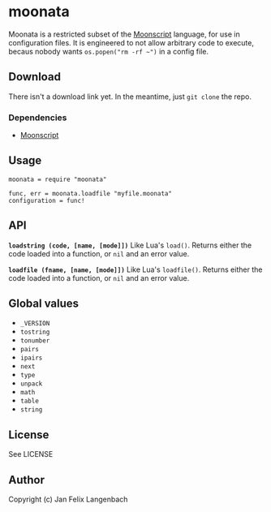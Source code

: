 # moonata

Moonata is a restricted subset of the [Moonscript] language, for use in
configuration files. It is engineered to not allow arbitrary code to execute,
becaus nobody wants `os.popen("rm -rf ~")` in a config file.

## Download
There isn't a download link yet. In the meantime, just `git clone` the repo.

### Dependencies
- [Moonscript]

## Usage
```moonscript
moonata = require "moonata"

func, err = moonata.loadfile "myfile.moonata"
configuration = func!
```

## API
**`loadstring (code, [name, [mode]])`**
Like Lua's `load()`. Returns either the code loaded into a function,
or `nil` and an error value.

**`loadfile (fname, [name, [mode]])`**
Like Lua's `loadfile()`. Returns either the code loaded into a function,
or `nil` and an error value.

## Global values
- `_VERSION`
- `tostring`
- `tonumber`
- `pairs`
- `ipairs`
- `next`
- `type`
- `unpack`
- `math`
- `table`
- `string`


## License
See LICENSE

## Author
Copyright (c) Jan Felix Langenbach

[Moonscript]: https://moonscript.org
